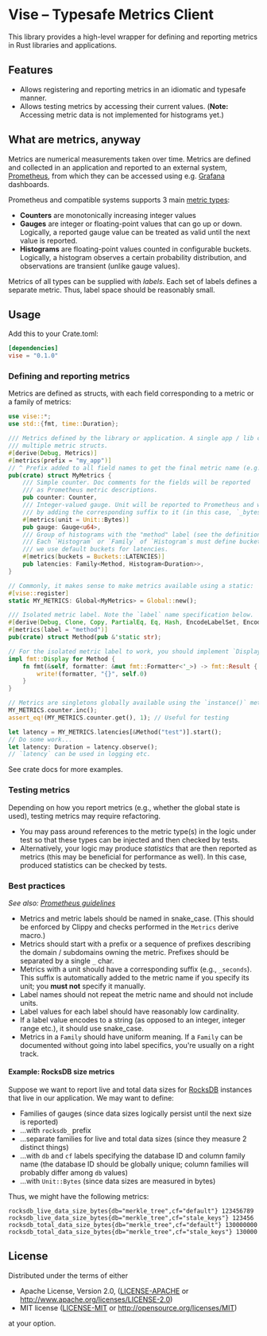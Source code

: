 # Vise – Typesafe Metrics Client

This library provides a high-level wrapper for defining and reporting metrics in Rust libraries and applications.

## Features

- Allows registering and reporting metrics in an idiomatic and typesafe manner.
- Allows testing metrics by accessing their current values. (**Note:** Accessing metric data is not implemented for
  histograms yet.)

## What are metrics, anyway

Metrics are numerical measurements taken over time. Metrics are defined and collected in an application and reported to
an external system, [Prometheus], from which they can be accessed using e.g. [Grafana] dashboards.

Prometheus and compatible systems supports 3 main [metric types](https://prometheus.io/docs/concepts/metric_types/):

- **Counters** are monotonically increasing integer values
- **Gauges** are integer or floating-point values that can go up or down. Logically, a reported gauge value can be
  treated as valid until the next value is reported.
- **Histograms** are floating-point values counted in configurable buckets. Logically, a histogram observes a certain
  probability distribution, and observations are transient (unlike gauge values).

Metrics of all types can be supplied with _labels_. Each set of labels defines a separate metric. Thus, label space
should be reasonably small.

## Usage

Add this to your Crate.toml:

```toml
[dependencies]
vise = "0.1.0"
```

### Defining and reporting metrics

Metrics are defined as structs, with each field corresponding to a metric or a family of metrics:

```rust
use vise::*;
use std::{fmt, time::Duration};

/// Metrics defined by the library or application. A single app / lib can define
/// multiple metric structs.
#[derive(Debug, Metrics)]
#[metrics(prefix = "my_app")]
// ^ Prefix added to all field names to get the final metric name (e.g., `my_app_latencies`).
pub(crate) struct MyMetrics {
    /// Simple counter. Doc comments for the fields will be reported
    /// as Prometheus metric descriptions.
    pub counter: Counter,
    /// Integer-valued gauge. Unit will be reported to Prometheus and will influence metric name
    /// by adding the corresponding suffix to it (in this case, `_bytes`).
    #[metrics(unit = Unit::Bytes)]
    pub gauge: Gauge<u64>,
    /// Group of histograms with the "method" label (see the definition below).
    /// Each `Histogram` or `Family` of `Histogram`s must define buckets; in this case,
    /// we use default buckets for latencies.
    #[metrics(buckets = Buckets::LATENCIES)]
    pub latencies: Family<Method, Histogram<Duration>>,
}

// Commonly, it makes sense to make metrics available using a static:
#[vise::register]
static MY_METRICS: Global<MyMetrics> = Global::new();

/// Isolated metric label. Note the `label` name specification below.
#[derive(Debug, Clone, Copy, PartialEq, Eq, Hash, EncodeLabelSet, EncodeLabelValue)]
#[metrics(label = "method")]
pub(crate) struct Method(pub &'static str);

// For the isolated metric label to work, you should implement `Display` for it:
impl fmt::Display for Method {
    fn fmt(&self, formatter: &mut fmt::Formatter<'_>) -> fmt::Result {
        write!(formatter, "{}", self.0)
    }
}

// Metrics are singletons globally available using the `instance()` method.
MY_METRICS.counter.inc();
assert_eq!(MY_METRICS.counter.get(), 1); // Useful for testing

let latency = MY_METRICS.latencies[&Method("test")].start();
// Do some work...
let latency: Duration = latency.observe();
// `latency` can be used in logging etc.
```

See crate docs for more examples.

### Testing metrics

Depending on how you report metrics (e.g., whether the global state is used), testing metrics may require refactoring.

- You may pass around references to the metric type(s) in the logic under test so that these types can be injected and
  then checked by tests.
- Alternatively, your logic may produce _statistics_ that are then reported as metrics (this may be beneficial for
  performance as well). In this case, produced statistics can be checked by tests.

### Best practices

_See also: [Prometheus guidelines](https://prometheus.io/docs/practices/naming/)_

- Metrics and metric labels should be named in snake_case. (This should be enforced by Clippy and checks performed in
  the `Metrics` derive macro.)
- Metrics should start with a prefix or a sequence of prefixes describing the domain / subdomains owning the metric.
  Prefixes should be separated by a single `_` char.
- Metrics with a unit should have a corresponding suffix (e.g., `_seconds`). This suffix is automatically added to the
  metric name if you specify its unit; you **must not** specify it manually.
- Label names should not repeat the metric name and should not include units.
- Label values for each label should have reasonably low cardinality.
- If a label value encodes to a string (as opposed to an integer, integer range etc.), it should use snake_case.
- Metrics in a `Family` should have uniform meaning. If a `Family` can be documented without going into label specifics,
  you're usually on a right track.

#### Example: RocksDB size metrics

Suppose we want to report live and total data sizes for [RocksDB] instances that live in our application. We may want to
define:

- Families of gauges (since data sizes logically persist until the next size is reported)
- ...with `rocksdb_` prefix
- ...separate families for live and total data sizes (since they measure 2 distinct things)
- ...with `db` and `cf` labels specifying the database ID and column family name (the database ID should be globally
  unique; column families will probably differ among `db` values)
- ...with `Unit::Bytes` (since data sizes are measured in bytes)

Thus, we might have the following metrics:

```text
rocksdb_live_data_size_bytes{db="merkle_tree",cf="default"} 123456789
rocksdb_live_data_size_bytes{db="merkle_tree",cf="stale_keys"} 123456
rocksdb_total_data_size_bytes{db="merkle_tree",cf="default"} 130000000
rocksdb_total_data_size_bytes{db="merkle_tree",cf="stale_keys"} 130000
```

## License

Distributed under the terms of either

- Apache License, Version 2.0, ([LICENSE-APACHE](LICENSE-APACHE) or http://www.apache.org/licenses/LICENSE-2.0)
- MIT license ([LICENSE-MIT](LICENSE-MIT) or http://opensource.org/licenses/MIT)

at your option.

[prometheus]: https://prometheus.io/docs/introduction/overview/
[grafana]: https://grafana.com/docs/grafana/latest/
[rocksdb]: https://rocksdb.org/
